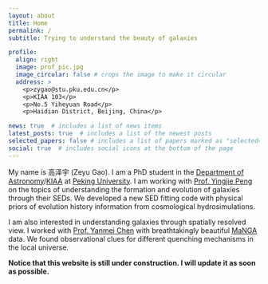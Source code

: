 ```yaml
---
layout: about
title: Home
permalink: /
subtitle: Trying to understand the beauty of galaxies

profile:
  align: right
  image: prof_pic.jpg
  image_circular: false # crops the image to make it circular
  address: >
    <p>zygao@stu.pku.edu.cn</p>
    <p>KIAA 103</p>
    <p>No.5 Yiheyuan Road</p>
    <p>Haidian District, Beijing, China</p>

news: true  # includes a list of news items
latest_posts: true  # includes a list of the newest posts
selected_papers: false # includes a list of papers marked as "selected={true}"
social: true  # includes social icons at the bottom of the page
---
```


My name is 高泽宇 (Zeyu Gao). I am a PhD student in the [Department of Astronomy](http://vega.bac.pku.edu.cn/)/[KIAA](https://kiaa.pku.edu.cn/) at [Peking University](http://www.pku.edu.cn/). I am working with [Prof. Yingjie Peng](https://kiaa.pku.edu.cn/info/1010/1016.htm) on the topics of understanding the formation and evolution of galaxies through their SEDs. We developed a new SED fitting code with physical priors of evolution history information from cosmological hydrosimulations.

I am also interested in understanding galaxies through spatially resolved view. I worked with [Prof. Yanmei Chen](https://astronomy.nju.edu.cn/szll/szgk/js/20190816/i13833.html) with breathtakingly beautiful [MaNGA](https://www.sdss4.org/dr17/manga/) data. We found observational clues for different quenching mechanisms in the local universe.


**Notice that this website is still under construction. I will update it as soon as possible.**

<div style="display:none">
Put your address / P.O. box / other info right below your picture. You can also disable any of these elements by editing `profile` property of the YAML header of your `_pages/about.md`. Edit `_bibliography/papers.bib` and Jekyll will render your [publications page](/al-folio/publications/) automatically.
</div>


